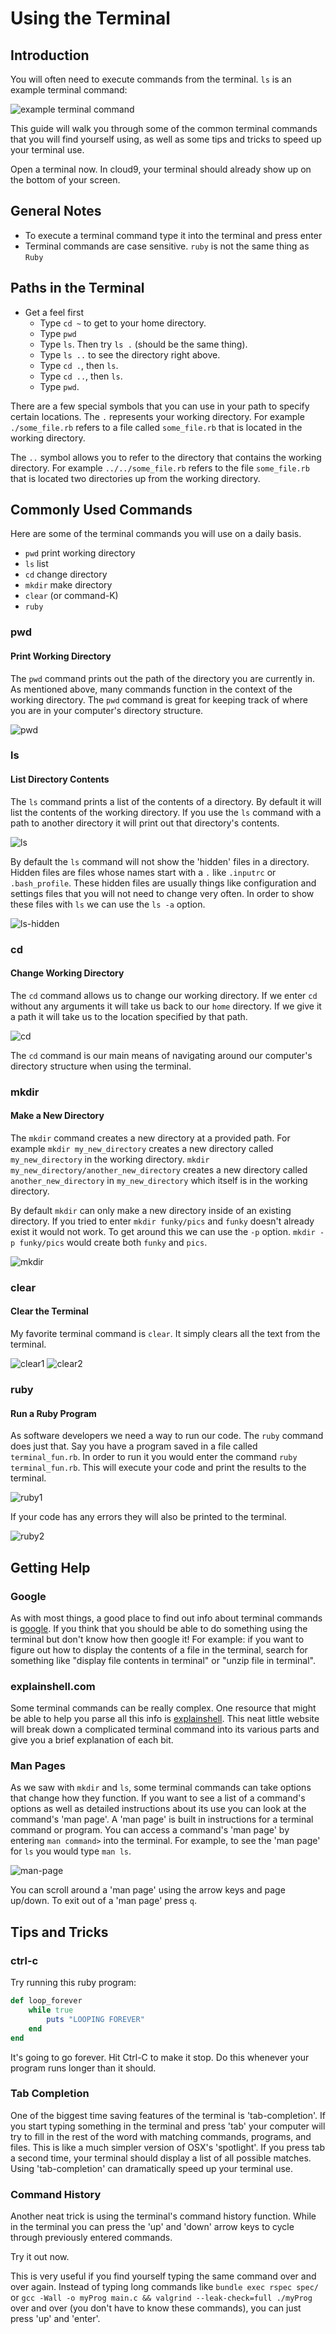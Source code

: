 # Using the Terminal

## Introduction

You will often need to execute commands from the terminal.  `ls` is an example terminal command:

![example terminal command](./example_terminal_command.png)

This guide will walk you through some of the common terminal commands that you will find yourself using, as well as some tips and tricks to speed up your terminal use.

Open a terminal now. In cloud9, your terminal should already show up on the bottom of your screen.

## General Notes

- To execute a terminal command type it into the terminal and press enter
- Terminal commands are case sensitive. `ruby` is not the same thing as `Ruby`

## Paths in the Terminal

- Get a feel first
    - Type `cd ~` to get to your home directory.
    - Type `pwd`
    - Type `ls`.  Then try `ls .` (should be the same thing).
    - Type `ls ..` to see the directory right above.
    - Type `cd .`, then `ls`.
    - Type `cd ..`, then `ls`.
    - Type `pwd`.

There are a few special symbols that you can use in your path to specify certain locations. The `.` represents your working directory. For example `./some_file.rb` refers to a file called `some_file.rb` that is located in the working directory.


The `..` symbol allows you to refer to the directory that contains the working directory. For example `../../some_file.rb` refers to the file `some_file.rb` that is located two directories up from the working directory.

## Commonly Used Commands

Here are some of the terminal commands you will use on a daily basis.

- `pwd` print working directory
- `ls` list
- `cd` change directory
- `mkdir` make directory
- `clear` (or command-K)
- `ruby`


### pwd
#### Print Working Directory

The `pwd` command prints out the path of the directory you are currently in. As mentioned above, many commands function in the context of the working directory. The `pwd` command is great for keeping track of where you are in your computer's directory structure.

![pwd](./pwd.png)

### ls
#### List Directory Contents

The `ls` command prints a list of the contents of a directory. By default it will list the contents of the working directory. If you use the `ls` command with a path to another directory it will print out that directory's contents.

![ls](./ls.png)

By default the `ls` command will not show the 'hidden' files in a directory. Hidden files are files whose names start with a `.` like `.inputrc` or `.bash_profile`. These hidden files are usually things like configuration and settings files that you will not need to change very often. In order to show these files with `ls` we can use the `ls -a` option.

![ls-hidden](./ls-hidden.png)

### cd
#### Change Working Directory

The `cd` command allows us to change our working directory. If we enter `cd` without any arguments it will take us back to our `home` directory. If we give it a path it will take us to the location specified by that path.

![cd](./cd.png)

The `cd` command is our main means of navigating around our computer's directory structure when using the terminal.

### mkdir
#### Make a New Directory

The `mkdir` command creates a new directory at a provided path. For example `mkdir my_new_directory` creates a new directory called `my_new_directory` in the working directory. `mkdir my_new_directory/another_new_directory` creates a new directory called `another_new_directory` in `my_new_directory` which itself is in the working directory.

By default `mkdir` can only make a new directory inside of an existing directory. If you tried to enter `mkdir funky/pics` and `funky` doesn't already exist it would not work. To get around this we can use the `-p` option. `mkdir -p funky/pics` would create both `funky` and `pics`.

![mkdir](./mkdir.png)

### clear
#### Clear the Terminal

My favorite terminal command is `clear`. It simply clears all the text from the terminal.

![clear1](./clear1.png)
![clear2](./clear2.png)

### ruby
#### Run a Ruby Program

As software developers we need a way to run our code. The `ruby` command does just that. Say you have a program saved in a file called `terminal_fun.rb`. In order to run it you would enter the command `ruby terminal_fun.rb`. This will execute your code and print the results to the terminal.

![ruby1](./ruby1.png)

If your code has any errors they will also be printed to the terminal.

![ruby2](./ruby2.png)

## Getting Help
### Google

As with most things, a good place to find out info about terminal commands is [google](http://google.com/). If you think that you should be able to do something using the terminal but don't know how then google it! For example: if you want to figure out how to display the contents of a file in the terminal, search for something like "display file contents in terminal" or "unzip file in terminal".

### explainshell.com

Some terminal commands can be really complex. One resource that might be able to help you parse all this info is [explainshell](http://www.explainshell.com). This neat little website will break down a complicated terminal command into its various parts and give you a brief explanation of each bit.

### Man Pages

As we saw with `mkdir` and `ls`, some terminal commands can take options that change how they function. If you want to see a list of a command's options as well as detailed instructions about its use you can look at the command's 'man page'. A 'man page' is built in instructions for a terminal command or program. You can access a command's 'man page' by entering `man command>` into the terminal. For example, to see the 'man page' for `ls` you would type `man ls`.

![man-page](./man-page.png)

You can scroll around a 'man page' using the arrow keys and page up/down. To exit out of a 'man page' press `q`.

## Tips and Tricks
### ctrl-c

Try running this ruby program:

```ruby
def loop_forever
    while true
        puts "LOOPING FOREVER"
    end
end

```

It's going to go forever.  Hit Ctrl-C to make it stop.  Do this whenever your program runs longer than it should.

### Tab Completion

One of the biggest time saving features of the terminal is 'tab-completion'. If you start typing something in the terminal and press 'tab' your computer will try to fill in the rest of the word with matching commands, programs, and files. This is like a much simpler version of OSX's 'spotlight'. If you press tab a second time, your terminal should display a list of all possible matches. Using 'tab-completion' can dramatically speed up your terminal use.

### Command History

Another neat trick is using the terminal's command history function. While in the terminal you can press the 'up' and 'down' arrow keys to cycle through previously entered commands.

Try it out now.

This is very useful if you find yourself typing the same command over and over again. Instead of typing long commands like `bundle exec rspec spec/` or `gcc -Wall -o myProg main.c && valgrind --leak-check=full ./myProg` over and over (you don't have to know these commands), you can just press 'up' and 'enter'.
